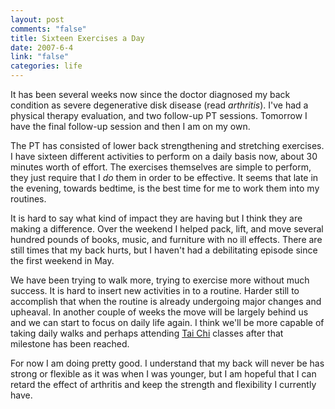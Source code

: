 ```yaml
--- 
layout: post
comments: "false"
title: Sixteen Exercises a Day
date: 2007-6-4
link: "false"
categories: life
---
```

It has been several weeks now since the doctor diagnosed my back condition as severe degenerative disk disease (read <i>arthritis</i>).  I've had a physical therapy evaluation, and two follow-up PT sessions.  Tomorrow I have the final follow-up session and then I am on my own.

The PT has consisted of lower back strengthening and stretching exercises.  I have sixteen different activities to perform on a daily basis now, about 30 minutes worth of effort.  The exercises themselves are simple to perform, they just require that I <i>do</i> them in order to be effective.  It seems that late in the evening, towards bedtime, is the best time for me to work them into my routines.

It is hard to say what kind of impact they are having but I think they are making a difference.  Over the weekend I helped pack, lift, and move several hundred pounds of books, music, and furniture with no ill effects.  There are still times that my back hurts, but I haven't had a debilitating episode since the first weekend in May.

We have been trying to walk more, trying to exercise more without much success.  It is hard to insert new activities in to a routine.  Harder still to accomplish that when the routine is already undergoing major changes and upheaval.  In another couple of weeks the move will be largely behind us and we can start to focus on daily life again.  I think we'll be more capable of taking daily walks and perhaps attending <a href="http://threedragonsway.com" title="Three Dragons Way">Tai Chi</a> classes after that milestone has been reached.

For now I am doing pretty good.  I understand that my back will never be has strong or flexible as it was when I was younger, but I am hopeful that I can retard the effect of arthritis and keep the strength and flexibility I currently have.
